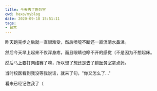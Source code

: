 ```yaml
---
title: 今天去了医务室
cwd: hexo/myblog
date: 2020-09-18 15:51:11
tags:
- 日常
---
```


昨天跑完步之后就一直很难受，然后喷嚏不断还一直流清水鼻涕。

然后今天早上起来不仅浑身疼，而且眼睛也睁不开的感觉（不是因为不想起床。

然后马上要打网络赛了嘛，所以想了想还是去了趟医务室拿点药。

当时校医看到我没等我说话，就来了句，"你又怎么了..."

看来已经记住我了（

